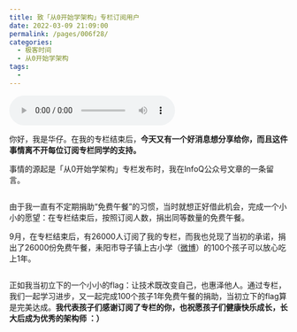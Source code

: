 ```yaml
---
title: 致「从0开始学架构」专栏订阅用户
date: 2022-03-09 21:09:00
permalink: /pages/006f28/
categories:
  - 极客时间
  - 从0开始学架构
tags:
  - 
---
```

<audio title="致「从0开始学架构」专栏订阅用户" src="https://static001.geekbang.org/resource/audio/42/f5/427ecbd1d13963bb358541b5a59820f5.mp3" controls="controls"></audio> 
<p>你好，我是华仔。在我的专栏结束后，<strong>今天又有一个好消息想分享给你，而且这件事情离不开每位订阅专栏同学的支持。</strong></p>
<p>事情的源起是「从0开始学架构」专栏发布时，我在InfoQ公众号文章的一条留言。</p>
<p><img src="https://static001.geekbang.org/resource/image/74/6b/740c2af41e4c203452e1cca3764c1b6b.jpg" alt="" /></p>
<p>由于我一直有不定期捐助“免费午餐”的习惯，当时就想正好借此机会，完成一个小小的愿望：<span class="orange">在专栏结束后，按照订阅人数，捐出同等数量的免费午餐。</span></p>
<p>9月，在专栏结束后，有26000人订阅了我的专栏，而我也兑现了当初的承诺，捐出了26000份免费午餐，耒阳市导子镇上古小学（<a href="https://m.weibo.cn/u/6478785428?from=1089395010&amp;wm=9006_2001&amp;sourceType=weixin&amp;uid=2058877932">微博</a>）的100个孩子可以放心吃上1年。</p>
<p><img src="https://static001.geekbang.org/resource/image/99/a8/99c5cf7ffbc1abb17a5393d4404f7aa8.jpeg" alt="" /><br />
<img src="https://static001.geekbang.org/resource/image/91/e0/912ad45ddf78ca313ce1f3299041a6e0.jpg" alt="" /></p>
<p>正如我当初立下的一个小小的flag：<span class="orange">让技术既改变自己，也惠泽他人</span>。通过专栏，我们一起学习进步，又一起完成100个孩子1年免费午餐的捐助，当初立下的flag算是完美达成。<strong>我代表孩子们感谢订阅了专栏的你，也祝愿孩子们健康快乐成长，长大后成为优秀的架构师 ：）</strong></p>
<p></p>
<!-- [[[read_end]]] -->
